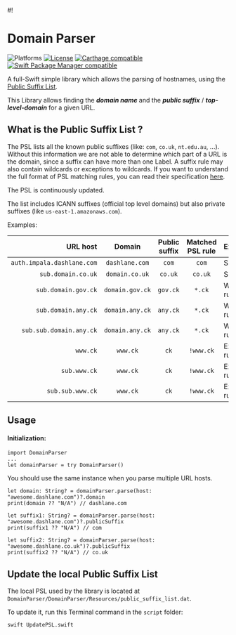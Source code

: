 #!
# Domain Parser
![Platforms](https://img.shields.io/badge/Platforms-iOS_macOS-blue.svg?style=flat)
[![License](https://img.shields.io/badge/License-MIT-blue.svg?style=flat)](https://github.com/Dashlane/SwiftDomainParser/blob/master/LICENSE)
[![Carthage compatible](https://img.shields.io/badge/Carthage-compatible-4BC51D.svg?style=flat)](https://github.com/Carthage/Carthage)
[![Swift Package Manager compatible](https://img.shields.io/badge/Swift_Package_Manager-compatible-4BC51D.svg?style=flat)](https://www.swift.org/package-manager/)


A full-Swift simple library which allows the parsing of hostnames, using the [Public Suffix List](https://publicsuffix.org).

This Library allows finding the ***domain name*** and the ***public suffix*** / ***top-level-domain*** for a given URL. 


## What is the Public Suffix List ?

The PSL lists all the known public suffixes (like: `com`, `co.uk`, `nt.edu.au`, ...). 
Without this information we are not able to determine which part of a URL is the domain, since a suffix can have more than one Label. A suffix rule may also contain wildcards or exceptions to wildcards. If you want to understand the full format of PSL matching rules, you can read their specification [here](https://github.com/publicsuffix/list/wiki/Format#format).

The PSL is continuously updated.

The list includes ICANN suffixes (official top level domains) but also private suffixes (like `us-east-1.amazonaws.com`).

Examples: 

| URL host                   | Domain          | Public suffix | Matched PSL rule | Explanation    |
|---------------------------:|:---------------:|:-------------:|:----------------:|:---------------|
| `auth.impala.dashlane.com` | `dashlane.com`  | `com`         | `com`            | Simple rule    |
| `sub.domain.co.uk`         | `domain.co.uk`  | `co.uk`       | `co.uk`          | Simple rule    |
| `sub.domain.gov.ck`        | `domain.gov.ck` | `gov.ck`      | `*.ck`           | Wildcard rule  |
| `sub.domain.any.ck`        | `domain.any.ck` | `any.ck`      | `*.ck`           | Wildcard rule  |
| `sub.sub.domain.any.ck`    | `domain.any.ck` | `any.ck`      | `*.ck`           | Wildcard rule  |
| `www.ck`                   | `www.ck`        | `ck`          | `!www.ck`        | Exception rule |
| `sub.www.ck`               | `www.ck`        | `ck`          | `!www.ck`        | Exception rule |
| `sub.sub.www.ck`           | `www.ck`        | `ck`          | `!www.ck`        | Exception rule |


## Usage 

#### Initialization: 
```
import DomainParser
...
let domainParser = try DomainParser()
```

You should use the same instance when you parse multiple URL hosts.

``` 
let domain: String? = domainParser.parse(host: "awesome.dashlane.com")?.domain
print(domain ?? "N/A") // dashlane.com
```

``` 
let suffix1: String? = domainParser.parse(host: "awesome.dashlane.com")?.publicSuffix
print(suffix1 ?? "N/A") // com

let suffix2: String? = domainParser.parse(host: "awesome.dashlane.co.uk")?.publicSuffix
print(suffix2 ?? "N/A") // co.uk
```

## Update the local Public Suffix List 

The local PSL used by the library is located at `DomainParser/DomainParser/Resources/public_suffix_list.dat`.

To update it, run this Terminal command in the `script` folder: 
``` 
swift UpdatePSL.swift 
```


